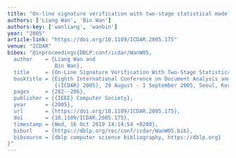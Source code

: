 ```yaml
---
title: "On-line signature verification with two-stage statistical models"
authors: ['Liang Wan', 'Bin Wan']
authors-key: ['wanliang', 'wanbin']
year: "2005"
article-link: "https://doi.org/10.1109/ICDAR.2005.175"
venue: "ICDAR"
bibex: "@inproceedings{DBLP:conf/icdar/WanW05,
  author    = {Liang Wan and
               Bin Wan},
  title     = {On-Line Signature Verification With Two-Stage Statistical Models},
  booktitle = {Eighth International Conference on Document Analysis and Recognition
               {(ICDAR} 2005), 29 August - 1 September 2005, Seoul, Korea},
  pages     = {282--286},
  publisher = {{IEEE} Computer Society},
  year      = {2005},
  url       = {https://doi.org/10.1109/ICDAR.2005.175},
  doi       = {10.1109/ICDAR.2005.175},
  timestamp = {Wed, 16 Oct 2019 14:14:54 +0200},
  biburl    = {https://dblp.org/rec/conf/icdar/WanW05.bib},
  bibsource = {dblp computer science bibliography, https://dblp.org}
}"
---
```

